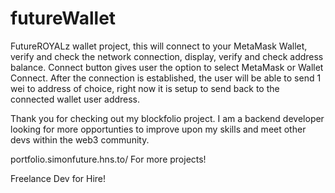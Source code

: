 # futureWallet
FutureROYALz wallet project, this will connect to your MetaMask Wallet, verify and check the network connection, display, verify and check address balance. Connect button gives user the option 
to select MetaMask or Wallet Connect. After the connection is established, the user will be able to send 1 wei to address of choice, right now it is setup to send back to the connected wallet user address. 

Thank you for checking out my blockfolio project. I am a backend developer looking for more opportunties to improve upon my skills and meet other devs within the web3 community. 

portfolio.simonfuture.hns.to/ For more projects!

Freelance Dev for Hire! 
